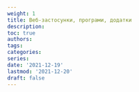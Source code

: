 ```yaml
---
weight: 1
title: Веб-застосунки, програми, додатки
description: 
toc: true
authors:
tags:
categories:
series:
date: '2021-12-19'
lastmod: '2021-12-20'
draft: false
---
```

